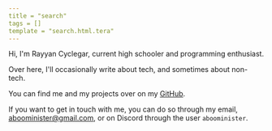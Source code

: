 ```yaml
---
title = "search"
tags = []
template = "search.html.tera"
---
```


Hi, I'm Rayyan Cyclegar, current high schooler and programming enthusiast.

Over here, I'll occasionally write about tech, and sometimes about non-tech.

You can find me and my projects over on my [GitHub](https://github.com/AbooMinister25).

If you want to get in touch with me, you can do so through my email, [aboominister@gmail.com](mailto:aboominister@gmail.com), or on Discord through the user `aboominister`.
